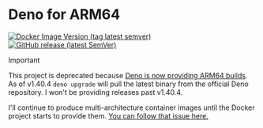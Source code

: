 # Deno for ARM64

[![Docker Image Version (tag latest semver)](https://img.shields.io/docker/v/lukechannings/deno/latest?label=Docker%20Image)](https://hub.docker.com/repository/docker/lukechannings/deno)
[![GitHub release (latest SemVer)](https://img.shields.io/github/v/release/lukechannings/deno-arm64?label=ARM64%20Binary)](https://github.com/LukeChannings/deno-arm64/releases)

> [!IMPORTANT]
> This project is deprecated because [Deno is now providing ARM64 builds](https://github.com/denoland/deno/pull/22298).
> As of v1.40.4 `deno upgrade` will pull the latest binary from the official Deno repository. I won't be providing releases past v1.40.4.
>
> I'll continue to produce multi-architecture container images until the Docker project starts to provide them. [You can follow that issue here.](https://github.com/denoland/deno_docker/issues/337)
